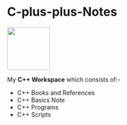 # C-plus-plus-Notes

<img src="https://user-images.githubusercontent.com/71806917/113538687-807cf400-95f9-11eb-85db-045c62e6524c.png" width="100" height="100">

My **C++ Workspace** which consists of:-

- C++ Books and References
- C++ Basics Note
- C++ Programs 
- C++ Scripts
